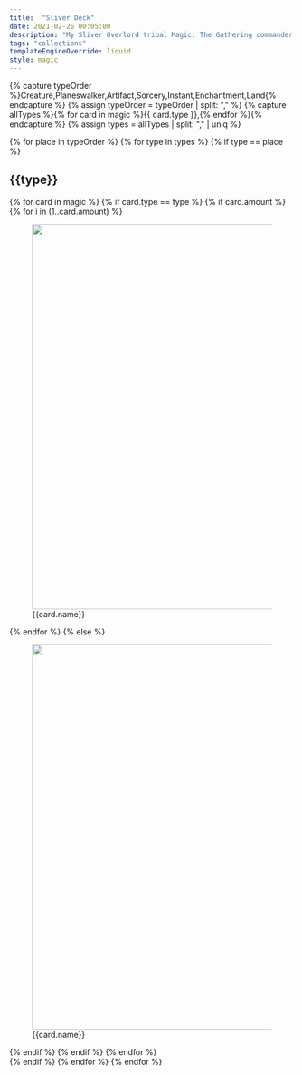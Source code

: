 ```yaml
---
title:  "Sliver Deck"
date: 2021-02-26 00:05:00
description: "My Sliver Overlord tribal Magic: The Gathering commander deck."
tags: "collections"
templateEngineOverride: liquid
style: magic
---
```


{% capture typeOrder %}Creature,Planeswalker,Artifact,Sorcery,Instant,Enchantment,Land{% endcapture %}
{% assign typeOrder = typeOrder | split: "," %}
{% capture allTypes %}{% for card in magic %}{{ card.type }},{% endfor %}{% endcapture %}
{% assign types = allTypes | split: "," | uniq %}

{% for place in typeOrder %}
{% for type in types %}
{% if type == place %}
<h2>{{type}}</h2>

<div id="{{type | downcase}}list" class="cardList">
  {% for card in magic %}
  {% if card.type == type %}
    {% if card.amount %}
      {% for i in (1..card.amount) %}
  <figure id="{{card.name | slug }}-{{i}}" class="card">
    <img loading="lazy" width="488" height="680" src="/img/cards/sliver/sliver-{{card.name | slug }}-{{i}}.jpeg">
    <span>{{card.name}}</span>
  </figure>
      {% endfor %}
    {% else %}
  <figure id="{{card.name | slug }}" class="card">
    <img loading="lazy" width="488" height="680" src="/img/cards/sliver/{{card.name | slug }}.jpeg">
    <span>{{card.name}}</span>
  </figure>
    {% endif %}
  {% endif %}
  {% endfor %}
</div>
{% endif %}
{% endfor %}
{% endfor %}